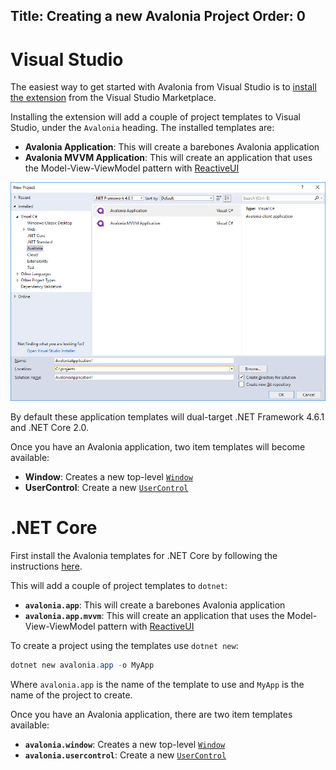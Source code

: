 Title: Creating a new Avalonia Project
Order: 0
---
# Visual Studio

The easiest way to get started with Avalonia from Visual Studio is to [install the extension](https://marketplace.visualstudio.com/items?itemName=AvaloniaTeam.AvaloniaforVisualStudio) from the Visual Studio Marketplace.

Installing the extension will add a couple of project templates to Visual Studio, under the `Avalonia` heading. The installed templates are:

- **Avalonia Application**: This will create a barebones Avalonia application
- **Avalonia MVVM Application**: This will create an application that uses the Model-View-ViewModel pattern with [ReactiveUI](https://reactiveui.net/)

![New Project Dialog](images/new-project-dialog.png)

By default these application templates will dual-target .NET Framework 4.6.1 and .NET Core 2.0.

Once you have an Avalonia application, two item templates will become available:

- **Window**: Creates a new top-level [`Window`](../controls/window)
- **UserControl**: Create a new [`UserControl`](../controls/usercontrol)

# .NET Core

First install the Avalonia templates for .NET Core by following the instructions [here](https://github.com/AvaloniaUI/avalonia-dotnet-templates).

This will add a couple of project templates to `dotnet`:

- **`avalonia.app`**: This will create a barebones Avalonia application
- **`avalonia.app.mvvm`**: This will create an application that uses the Model-View-ViewModel pattern with [ReactiveUI](https://reactiveui.net/)

To create a project using the templates use `dotnet new`:

```powershell
dotnet new avalonia.app -o MyApp
```

Where `avalonia.app` is the name of the template to use and `MyApp` is the name of the project to create.

Once you have an Avalonia application, there are two item templates available:

- **`avalonia.window`**: Creates a new top-level [`Window`](../controls/window)
- **`avalonia.usercontrol`**: Create a new [`UserControl`](../controls/usercontrol)
